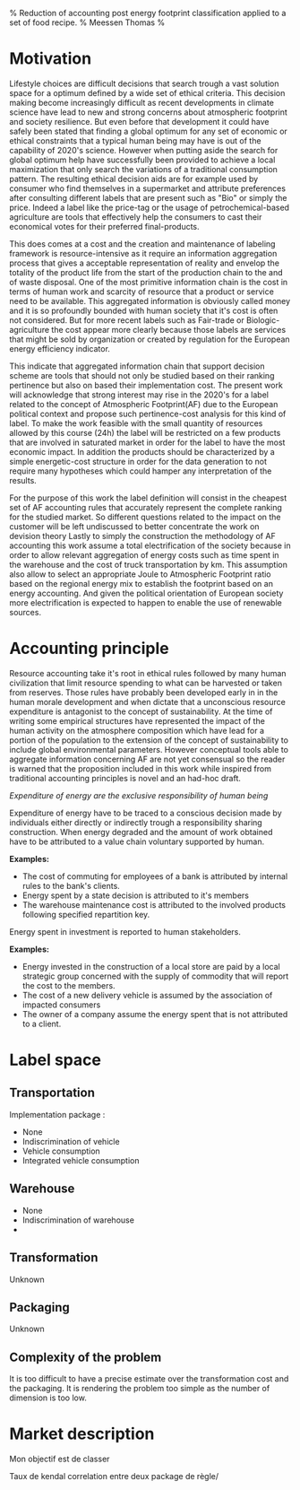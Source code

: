 % Reduction of accounting post energy footprint classification applied to a set of food recipe.
% Meessen Thomas
%

# Motivation

Lifestyle choices are difficult decisions that search trough a vast solution space for a optimum defined by a wide set of ethical criteria.
This decision making become increasingly difficult as recent developments in climate science have lead to new and strong concerns about atmospheric footprint and society resilience.
But even before that development it could have safely been stated that finding a global optimum for any set of economic or ethical constraints that a typical human being may have is out of the capability of 2020's science.
However when putting aside the search for global optimum help have successfully been provided to achieve a local maximization that only search the variations of a traditional consumption pattern.
The resulting ethical decision aids are for example used by consumer who find themselves in a supermarket and attribute preferences after consulting different labels that are present such as "Bio" or simply the price.
Indeed a label like the price-tag or the usage of petrochemical-based agriculture are tools that effectively help the consumers to cast their economical votes for their preferred final-products.

This does comes at a cost and the creation and maintenance of labeling framework is resource-intensive as it require an information aggregation process that gives a acceptable representation of reality and envelop the totality of the product life from the start of the production chain to the and of waste disposal.
One of the most primitive information chain is the cost in terms of human work and scarcity of resource that a product or service need to be available.
This aggregated information is obviously called money and it is so profoundly bounded with human society that it's cost is often not considered.
But for more recent labels such as Fair-trade or Biologic-agriculture the cost appear more clearly because those labels are services that might be sold by organization or created by regulation for the European energy efficiency indicator.

This indicate that aggregated information chain that support decision scheme are tools that should not only be studied based on their ranking pertinence but also on based their implementation cost.
The present work will acknowledge that strong interest may rise in the 2020's for a label related to the concept of Atmospheric Footprint(AF) due to the European political context and propose such pertinence-cost analysis for this kind of label.
To make the work feasible with the small quantity of resources allowed by this course (24h) the label will be restricted on a few products that are involved in saturated market in order for the label to have the most economic impact.
In addition the products should be characterized by a simple energetic-cost structure in order for the data generation to not require many hypotheses which could hamper any interpretation of the results.


For the purpose of this work the label definition will consist in the cheapest set of AF accounting rules that accurately represent the complete ranking for the studied market.
So different questions related to the impact on the customer will be left undiscussed to better concentrate the work on devision theory
Lastly to simply the construction the methodology of AF accounting this work assume a total electrification of the society because in order to allow relevant aggregation of energy costs such as time spent in the warehouse and the cost of truck transportation by km.
This assumption also allow to select an appropriate Joule to Atmospheric Footprint ratio based on the regional energy mix to establish the footprint based on an energy accounting.
And given the political orientation of European society more electrification is expected to happen to enable the use of renewable sources.

# Accounting principle

Resource accounting take it's root in ethical rules followed by many human civilization that limit resource spending to what can be harvested or taken from reserves.
Those rules have probably been developed early in in the human morale development and when dictate that a unconscious resource expenditure is antagonist to the concept of sustainability.
At the time of writing some empirical structures have represented the impact of the human activity on the atmosphere composition which have lead for a portion of the population to the extension of the concept of sustainability to include global environmental parameters.
However conceptual tools able to aggregate information concerning AF are not yet consensual so the reader is warned that the proposition included in this work while inspired from traditional accounting principles is novel and an had-hoc draft.

_Expenditure of energy are the exclusive responsibility of human being_

Expenditure of energy have to be traced to a conscious decision made by individuals either directly or indirectly trough a responsibility sharing construction.
When energy degraded and the amount of work obtained have to be attributed to a value chain voluntary supported by human.

__Examples:__

- The cost of commuting for employees of a bank is attributed by internal rules to the bank's clients.
- Energy spent by a state decision is attributed to it's members
- The warehouse maintenance cost is attributed to the involved products following specified repartition key.


Energy spent in investment is reported to human stakeholders.

__Examples:__

- Energy invested in the construction of a local store are paid by a local strategic group concerned with the supply of commodity that will report the cost to the members.
- The cost of a new delivery vehicle is assumed by the association of impacted consumers
- The owner of a company assume the energy spent that is not attributed to a client.

# Label space

## Transportation

Implementation package :

- None
- Indiscrimination of vehicle
- Vehicle consumption
- Integrated vehicle consumption

## Warehouse

- None
- Indiscrimination of warehouse
-

## Transformation

Unknown

## Packaging

Unknown

## Complexity of the problem

It is too difficult to have a precise estimate over the transformation cost and the packaging.
It is rendering the problem too simple as the number of dimension is too low.

# Market description

Mon objectif est de classer



Taux de kendal correlation entre deux package de règle/

